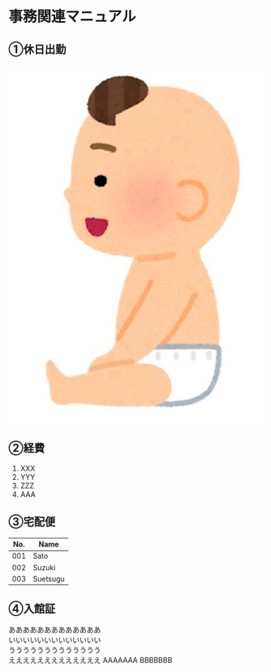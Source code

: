 # 事務関連マニュアル
## ①休日出勤
![MAPPA](img/mappa.jpg)
## ②経費
1. XXX
2. YYY
3. ZZZ
4. AAA
## ③宅配便
|No.|Name
|--|--
|001|Sato
|002|Suzuki
|003|Suetsugu
## ④入館証
あああああああああああああ<br>
いいいいいいいいいいいいい<br>
ううううううううううううう<br>
えええええええええええええ
AAAAAAA
BBBBBBB

